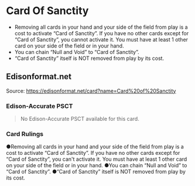 # Card Of Sanctity

*   Removing all cards in your hand and your side of the field from play is a cost to activate “Card of Sanctity”. If you have no other cards except for “Card of Sanctity”, you cannot activate it. You must have at least 1 other card on your side of the field or in your hand.
*   You can chain “Null and Void” to “Card of Sanctity”.
*   “Card of Sanctity” itself is NOT removed from play by its cost.

## Edisonformat.net

Source: https://edisonformat.net/card?name=Card%20of%20Sanctity

### Edison-Accurate PSCT

> No Edison-Accurate PSCT available for this card.

### Card Rulings

●Removing all cards in your hand and your side of the field from play is a cost to activate “Card of Sanctity”. If you have no other cards except for “Card of Sanctity”, you can't activate it. You must have at least 1 other card on your side of the field or in your hand.
●You can chain “Null and Void” to “Card of Sanctity”.
●“Card of Sanctity” itself is NOT removed from play by its cost.
            